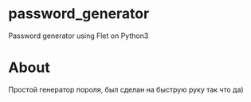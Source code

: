 # password_generator
Password generator using Flet on Python3

# About
Простой генератор пороля, был сделан на быструю руку так что да)
